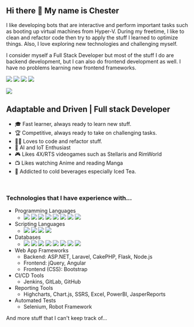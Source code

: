 ## Hi there 👋 My name is Chester

I like developing bots that are interactive and perform important tasks such as booting up virtual machines from Hyper-V. During my freetime, I like to clean and refactor code then try to apply the stuff I learned to optimize things. Also, I love exploring new technologies and challenging myself. 

I consider myself a Full Stack Developer but most of the stuff I do are backend development, but I can also do frontend development as well. I have no problems learning new frontend frameworks.

[<img src="https://img.shields.io/website?label=KeirLoire.com&style=flat&url=https%3A%2F%2FKeirLoire.com" />](https://keirloire.com)
[<img src="https://img.shields.io/badge/linkedin-chesterayala-00a0dc?label=LinkedIn&style=flat&logo=linkedin" />](https://linkedin.com/in/chesterayala)
[<img src="https://img.shields.io/badge/gitlab-chesterayala-ab6100?label=GitLab&style=flat&logo=gitlab" />](https://gitlab.com/chesterayala)
[<img src="https://img.shields.io/badge/hackerrank-chesterayala-068932?label=HackerRank&style=flat&logo=hackerrank" />](https://www.hackerrank.com/KeirLoire)

[<img src="https://stackoverflow.com/users/flair/15052050.png" />](https://stackoverflow.com/users/15052050/chester-ayala)

## **Adaptable and Driven** | Full stack Developer

- 🎓 Fast learner, always ready to learn new stuff.
- 🏆 Competitive, always ready to take on challenging tasks.
- 👨‍💻 Loves to code and refactor stuff.
- 🤖 AI and IoT Enthusiast
- 🎮 Likes 4X/RTS videogames such as Stellaris and RimWorld
- 📺 Likes watching Anime and reading Manga
- 🍹 Addicted to cold beverages especially Iced Tea.

<br />

### **Technologies that I have experience with...**

- Programming Languages
  - <img src="https://img.shields.io/badge/javascript-5%20years-gold?label=Javascript&style=flat" /> <img src="https://img.shields.io/badge/C%2b%2b-5%20years-gold?label=C%2fC%2b%2b&style=flat" /> <img src="https://img.shields.io/badge/php-5%20years-gold?label=PHP&style=flat" /> <img src="https://img.shields.io/badge/Python-3%20years-white?label=Python&style=flat" /> <img src="https://img.shields.io/badge/C%23-3%20years-white?label=C%23&style=flat" /> <img src="https://img.shields.io/badge/Java-%3c1%20year-blue?label=Java&style=flat" /> <img src="https://img.shields.io/badge/go-%3c1%20year-blue?label=Go&style=flat" /> <img src="https://img.shields.io/badge/rust-%3c1%20year-blue?label=Rust&style=flat" />
- Scripting Languages
  - <img src="https://img.shields.io/badge/batch-5%20years-gold?label=Batch&style=flat" />  <img src="https://img.shields.io/badge/powershell-3%20years-white?label=PowerShell&style=flat" /> <img src="https://img.shields.io/badge/bash-3%20years-white?label=Bash&style=flat" /> <img src="https://img.shields.io/badge/lua-1%20year-blue?label=Lua&style=flat" />
- Databases
  - <img src="https://img.shields.io/badge/mysql-5%20years-gold?label=MySQL&style=flat" /> <img src="https://img.shields.io/badge/sqlite-5%20years-gold?label=SQLite&style=flat" /> <img src="https://img.shields.io/badge/mssql-3%20years-white?label=MSSQL&style=flat" /> <img src="https://img.shields.io/badge/sql%20ce-1%20year-blue?label=SQL%20CE&style=flat" />  <img src="https://img.shields.io/badge/ravendb-1%20year-blue?label=RavenDB&style=flat" /> <img src="https://img.shields.io/badge/mongodb-1%20year-blue?label=MongoDB&style=flat" />
  <img src="https://img.shields.io/badge/ms%20access-1%20year-blue?label=MS%20Access&style=flat" /> <img src="https://img.shields.io/badge/postgresql-1%20year-blue?label=PostgreSQL&style=flat" />
- Web App Frameworks
  - Backend: ASP.NET, Laravel, CakePHP, Flask, Node.js
  - Frontend: jQuery, Angular
  - Frontend (CSS): Bootstrap
- CI/CD Tools
  - Jenkins, GitLab, GitHub
- Reporting Tools
  - Highcharts, Chart.js, SSRS, Excel, PowerBI, JasperReports
- Automated Tests
  - Selenium, Robot Framework

And more stuff that I can't keep track of...

<br />